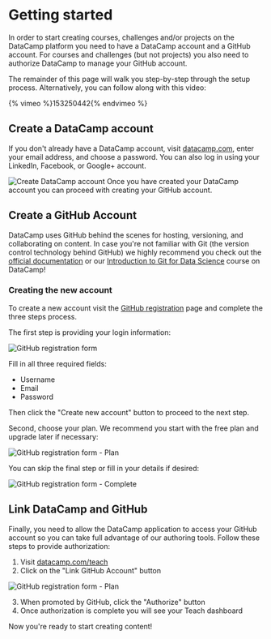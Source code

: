 # Getting started

In order to start creating courses, challenges and/or projects on the DataCamp platform you need to have a DataCamp account and a GitHub account. For courses and challenges (but not projects) you also need to authorize DataCamp to manage your GitHub account.

The remainder of this page will walk you step-by-step through the setup process. Alternatively, you can follow along with this video:

{% vimeo %}153250442{% endvimeo %}

## Create a DataCamp account

If you don't already have a DataCamp account, visit [datacamp.com](https://www.datacamp.com/), enter your email address, and choose a password. You can also log in using your LinkedIn, Facebook, or Google+ account.

![Create DataCamp account](/images/prerequisites/create-datacamp-account.png)
Once you have created your DataCamp account you can proceed with creating your GitHub account.

## Create a GitHub Account

DataCamp uses GitHub behind the scenes for hosting, versioning, and collaborating on content. In case you're not familiar with Git (the version control technology behind GitHub) we highly recommend you check out the [official documentation](https://git-scm.com/documentation) or our [Introduction to Git for Data Science](https://www.datacamp.com/courses/introduction-to-git-for-data-science) course on DataCamp!

### Creating the new account

To create a new account visit the [GitHub registration](https://github.com/join?source=header-home) page and complete the three steps process.

The first step is providing your login information:

![GitHub registration form](/images/prerequisites/1-join-github.png)

Fill in all three required fields:

- Username
- Email
- Password

Then click the "Create new account" button to proceed to the next step.

Second, choose your plan. We recommend you start with the free plan and upgrade later if necessary:

![GitHub registration form - Plan](/images/prerequisites/2-select-github-plan.png)

You can skip the final step or fill in your details if desired:

![GitHub registration form - Complete](/images/prerequisites/3-complete-github.png)

## Link DataCamp and GitHub

Finally, you need to allow the DataCamp application to access your GitHub account so you can take full advantage of our authoring tools. Follow these steps to provide authorization:

1. Visit [datacamp.com/teach](https://www.datacamp.com/teach)
2. Click on the "Link GitHub Account" button

![GitHub registration form - Plan](/images/prerequisites/link-teach-authorize-github.png)

3. When promoted by GitHub, click the "Authorize" button
4. Once authorization is complete you will see your Teach dashboard

Now you're ready to start creating content!
